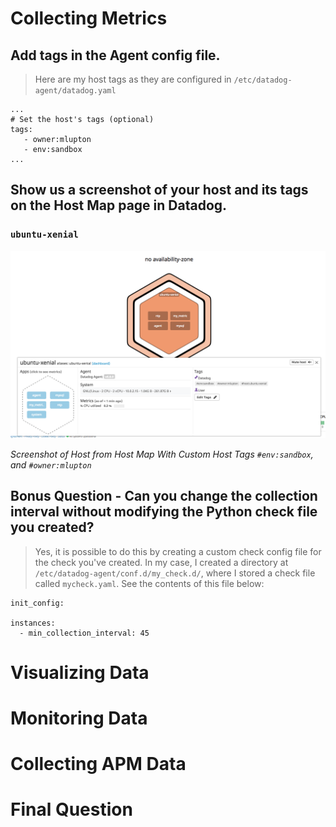 # Collecting Metrics

## Add tags in the Agent config file.

> Here are my host tags as they are configured in `/etc/datadog-agent/datadog.yaml`
```
...
# Set the host's tags (optional)
tags:
   - owner:mlupton
   - env:sandbox
...
```

## Show us a screenshot of your host and its tags on the Host Map page in Datadog.
### `ubuntu-xenial`

![](images/host_with_tags.png)

*Screenshot of Host from Host Map With Custom Host Tags `#env:sandbox`, and `#owner:mlupton`*


## Bonus Question - Can you change the collection interval without modifying the Python check file you created?

> Yes, it is possible to do this by creating a custom check config file for the check you've created. In my case, I created a directory at `/etc/datadog-agent/conf.d/my_check.d/`, where I stored a check file called `mycheck.yaml`. See the contents of this file below:
```
init_config:

instances:
  - min_collection_interval: 45
``` 


# Visualizing Data

# Monitoring Data

# Collecting APM Data

# Final Question
